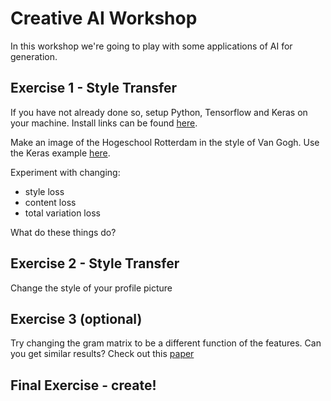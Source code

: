 # Creative AI Workshop

In this workshop we're going to play with some applications of AI for generation.



## Exercise 1 - Style Transfer

If you have not already done so, setup Python, Tensorflow and Keras on your machine.  Install links can be found [here](../setup.md).

Make an image of the Hogeschool Rotterdam in the style of Van Gogh.  Use the Keras example [here](https://github.com/computerscienceretreat/keras/blob/master/examples/neural_style_transfer.py).


Experiment with changing:
* style loss
* content loss
* total variation loss

What do these things do?



## Exercise 2 - Style Transfer

Change the style of your profile picture



## Exercise 3 (optional)

Try changing the gram matrix to be a different function of the features.  Can you get similar results?  Check out this [paper](https://www.ijcai.org/proceedings/2017/0310.pdf)


## Final Exercise - create!



